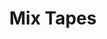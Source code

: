 ---
title: Mix Tapes
description: Mark's Mix Tapes
image:

# Badge style
style:
    background: "#2a9d8f"
    color: "#fff"
---